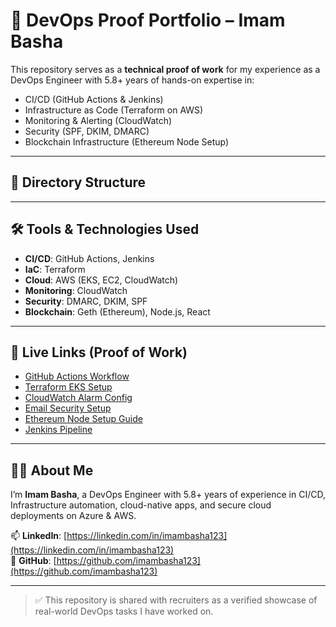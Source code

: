 # 💼 DevOps Proof Portfolio – Imam Basha

This repository serves as a **technical proof of work** for my experience as a DevOps Engineer with 5.8+ years of hands-on expertise in:

- CI/CD (GitHub Actions & Jenkins)
- Infrastructure as Code (Terraform on AWS)
- Monitoring & Alerting (CloudWatch)
- Security (SPF, DKIM, DMARC)
- Blockchain Infrastructure (Ethereum Node Setup)

---

## 📁 Directory Structure


---

## 🛠️ Tools & Technologies Used

- **CI/CD**: GitHub Actions, Jenkins
- **IaC**: Terraform
- **Cloud**: AWS (EKS, EC2, CloudWatch)
- **Monitoring**: CloudWatch
- **Security**: DMARC, DKIM, SPF
- **Blockchain**: Geth (Ethereum), Node.js, React

---

## 🔗 Live Links (Proof of Work)

- [GitHub Actions Workflow](.github/workflows/node-deploy.yml)
- [Terraform EKS Setup](terraform/eks-cluster/main.tf)
- [CloudWatch Alarm Config](monitoring/cloudwatch-alarms.json)
- [Email Security Setup](security/dmarc-dkim-spf-sample.txt)
- [Ethereum Node Setup Guide](blockchain/ethereum-node-setup.md)
- [Jenkins Pipeline](ci-cd/jenkins/Jenkinsfile)

---

## 👨‍💻 About Me

I’m **Imam Basha**, a DevOps Engineer with 5.8+ years of experience in CI/CD, Infrastructure automation, cloud-native apps, and secure cloud deployments on Azure & AWS.

📫 **LinkedIn**: [https://linkedin.com/in/imambasha123](https://linkedin.com/in/imambasha123)  
📂 **GitHub**: [https://github.com/imambasha123](https://github.com/imambasha123)

---

> ✅ This repository is shared with recruiters as a verified showcase of real-world DevOps tasks I have worked on.
